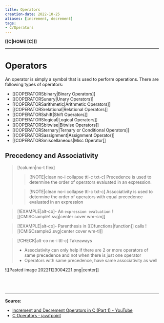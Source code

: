 ```yaml
---
title: Operators
creation-date: 2022-10-25
aliases: [increment, decrement]
tags:
- C/Operators
---
```

**[[C|HOME [C]]]**

---
# Operators
An operator is simply a symbol that is used to perform operations. There are following types of operators:
- [[COPERATORSbinary|Binary Operators]]
- [[COPERATORSunary|Unary Operators]]
- [[COPERATORSarithmetic|Arithmetic Operators]]
- [[COPERATORSrelational|Relational Operators]]
- [[COPERATORSshift|Shift Operators]]
- [[COPERATORSlogical|Logical Operators]]
- [[COPERATORSbitwise|Bitwise Operators]]
- [[COPERATORSternary|Ternary or Conditional Operators]]
- [[COPERATORSassignment|Assignment Operator]]
- [[COPERATORSmiscellaneous|Misc Operator]]

## Precedency and Associativity
>[!column|no-t flex]
>>[!NOTE|clean no-i collapse ttl-c txt-c] Precedence
>> is used to determine the order of operators evaluated in an expression.
>
>>[!NOTE|clean no-i collapse ttl-c txt-c] Associativity
>> is used to determine the order of operators with equal precedence evaluated in an expression

>[!EXAMPLE|alt-co]- An `expression evaluation`
> ![[CMISCsample1.svg|center cover wm-sm]]

>[!EXAMPLE|alt-co]- Parenthesis in [[Cfunctions|function]] calls
> ![[CMISCsample2.svg|center cover wm-tl]]

>[!CHECK|alt-co no-i ttl-c] Takeaways
>- Associativity can only help if there are 2 or more operators of same precedence and not when there is just one operator
>- Operators with same precedence, have same associativity as well

![[Pasted image 20221123004221.png|center]]

<br>

# 
---
**Source:**
- [Increment and Decrement Operators in C (Part 1) - YouTube](https://www.youtube.com/watch?v=Lpo1QYsuAmM&list=PLBlnK6fEyqRhX6r2uhhlubuF5QextdCSM&index=25)
- [C Operators - javatpoint](https://www.javatpoint.com/c-operators)